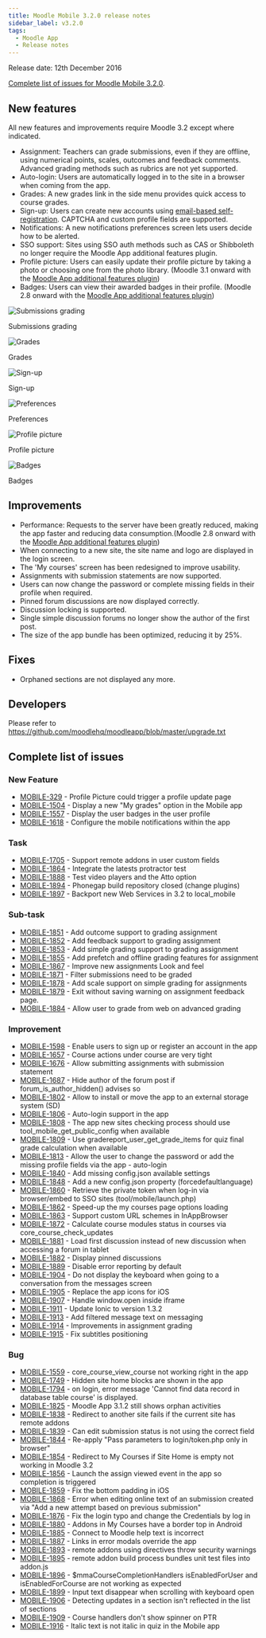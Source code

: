 ```yaml
---
title: Moodle Mobile 3.2.0 release notes
sidebar_label: v3.2.0
tags:
  - Moodle App
  - Release notes
---
```


Release date: 12th December 2016

[Complete list of issues for Moodle Mobile 3.2.0](https://tracker.moodle.org/jira/secure/ReleaseNote.jspa?projectId=10070&version=15458).

## New features

All new features and improvements require Moodle 3.2 except where indicated.

- Assignment: Teachers can grade submissions, even if they are offline, using numerical points, scales, outcomes and feedback comments. Advanced grading methods such as rubrics are not yet supported.
- Auto-login: Users are automatically logged in to the site in a browser when coming from the app.
- Grades: A new grades link in the side menu provides quick access to course grades.
- Sign-up: Users can create new accounts using [email-based self-registration](https://docs.moodle.org/en/Email-based_self-registration). CAPTCHA and custom profile fields are supported.
- Notifications: A new notifications preferences screen lets users decide how to be alerted.
- SSO support: Sites using SSO auth methods such as CAS or Shibboleth no longer require the Moodle App additional features plugin.
- Profile picture: Users can easily update their profile picture by taking a photo or choosing one from the photo library. (Moodle 3.1 onward with the [Moodle App additional features plugin](https://moodle.org/plugins/view.php?plugin=local_mobile))
- Badges: Users can view their awarded badges in their profile. (Moodle 2.8 onward with the [Moodle App additional features plugin](https://moodle.org/plugins/view.php?plugin=local_mobile))

<div class="row">
<div class="col" style={{maxWidth: 300}}>

![Submissions grading](./_files/mm32001.png)
<figcaption>Submissions grading</figcaption>
</div>
<div class="col" style={{maxWidth: 300}}>

![Grades](./_files/mm32002.png)
<figcaption>Grades</figcaption>
</div>
<div class="col" style={{maxWidth: 300}}>

![Sign-up](./_files/mm32003.png)
<figcaption>Sign-up</figcaption>
</div>
</div><div class="row">
<div class="col" style={{maxWidth: 300}}>

![Preferences](./_files/mm32004.png)
<figcaption>Preferences</figcaption>
</div>
<div class="col" style={{maxWidth: 300}}>

![Profile picture](./_files/mm32005.png)
<figcaption>Profile picture</figcaption>
</div>
<div class="col" style={{maxWidth: 300}}>

![Badges](./_files/mm32006.png)
<figcaption>Badges</figcaption>
</div>
</div>

## Improvements

- Performance: Requests to the server have been greatly reduced, making the app faster and reducing data consumption.(Moodle 2.8 onward with the [Moodle App additional features plugin](https://moodle.org/plugins/view.php?plugin=local_mobile))
- When connecting to a new site, the site name and logo are displayed in the login screen.
- The 'My courses' screen has been redesigned to improve usability.
- Assignments with submission statements are now supported.
- Users can now change the password or complete missing fields in their profile when required.
- Pinned forum discussions are now displayed correctly.
- Discussion locking is supported.
- Single simple discussion forums no longer show the author of the first post.
- The size of the app bundle has been optimized, reducing it by 25%.

## Fixes

- Orphaned sections are not displayed any more.

## Developers

Please refer to <https://github.com/moodlehq/moodleapp/blob/master/upgrade.txt>

## Complete list of issues

### New Feature

- [MOBILE-329](https://tracker.moodle.org/browse/MOBILE-329) - Profile Picture could trigger a profile update page
- [MOBILE-1504](https://tracker.moodle.org/browse/MOBILE-1504) - Display a new "My grades" option in the Mobile app
- [MOBILE-1557](https://tracker.moodle.org/browse/MOBILE-1557) - Display the user badges in the user profile
- [MOBILE-1618](https://tracker.moodle.org/browse/MOBILE-1618) - Configure the mobile notifications within the app

### Task

- [MOBILE-1705](https://tracker.moodle.org/browse/MOBILE-1705) - Support remote addons in user custom fields
- [MOBILE-1864](https://tracker.moodle.org/browse/MOBILE-1864) - Integrate the latests protractor test
- [MOBILE-1888](https://tracker.moodle.org/browse/MOBILE-1888) - Test video players and the Atto option
- [MOBILE-1894](https://tracker.moodle.org/browse/MOBILE-1894) - Phonegap build repository closed (change plugins)
- [MOBILE-1897](https://tracker.moodle.org/browse/MOBILE-1897) - Backport new Web Services in 3.2 to local_mobile

### Sub-task

- [MOBILE-1851](https://tracker.moodle.org/browse/MOBILE-1851) - Add outcome support to grading assignment
- [MOBILE-1852](https://tracker.moodle.org/browse/MOBILE-1852) - Add feedback support to grading assignment
- [MOBILE-1853](https://tracker.moodle.org/browse/MOBILE-1853) - Add simple grading support to grading assignment
- [MOBILE-1855](https://tracker.moodle.org/browse/MOBILE-1855) - Add prefetch and offline grading features for assignment
- [MOBILE-1867](https://tracker.moodle.org/browse/MOBILE-1867) - Improve new assignments Look and feel
- [MOBILE-1871](https://tracker.moodle.org/browse/MOBILE-1871) - Filter submissions need to be graded
- [MOBILE-1878](https://tracker.moodle.org/browse/MOBILE-1878) - Add scale support on simple grading for assignments
- [MOBILE-1879](https://tracker.moodle.org/browse/MOBILE-1879) - Exit without saving warning on assignment feedback page.
- [MOBILE-1884](https://tracker.moodle.org/browse/MOBILE-1884) - Allow user to grade from web on advanced grading

### Improvement

<!-- cspell:disable -->

- [MOBILE-1598](https://tracker.moodle.org/browse/MOBILE-1598) - Enable users to sign up or register an account in the app
- [MOBILE-1657](https://tracker.moodle.org/browse/MOBILE-1657) - Course actions under course are very tight
- [MOBILE-1676](https://tracker.moodle.org/browse/MOBILE-1676) - Allow submitting assignments with submission statement
- [MOBILE-1687](https://tracker.moodle.org/browse/MOBILE-1687) - Hide author of the forum post if forum_is_author_hidden() advises so
- [MOBILE-1802](https://tracker.moodle.org/browse/MOBILE-1802) - Allow to install or move the app to an external storage system (SD)
- [MOBILE-1806](https://tracker.moodle.org/browse/MOBILE-1806) - Auto-login support in the app
- [MOBILE-1808](https://tracker.moodle.org/browse/MOBILE-1808) - The app new sites checking process should use tool_mobile_get_public_config when available
- [MOBILE-1809](https://tracker.moodle.org/browse/MOBILE-1809) - Use gradereport_user_get_grade_items for quiz final grade calculation when available
- [MOBILE-1813](https://tracker.moodle.org/browse/MOBILE-1813) - Allow the user to change the password or add the missing profile fields via the app - auto-login
- [MOBILE-1840](https://tracker.moodle.org/browse/MOBILE-1840) - Add missing config.json available settings
- [MOBILE-1848](https://tracker.moodle.org/browse/MOBILE-1848) - Add a new config.json property (forcedefaultlanguage)
- [MOBILE-1860](https://tracker.moodle.org/browse/MOBILE-1860) - Retrieve the private token when log-in via browser/embed to SSO sites (tool/mobile/launch.php)
- [MOBILE-1862](https://tracker.moodle.org/browse/MOBILE-1862) - Speed-up the my courses page options loading
- [MOBILE-1863](https://tracker.moodle.org/browse/MOBILE-1863) - Support custom URL schemes in InAppBrowser
- [MOBILE-1872](https://tracker.moodle.org/browse/MOBILE-1872) - Calculate course modules status in courses via core_course_check_updates
- [MOBILE-1881](https://tracker.moodle.org/browse/MOBILE-1881) - Load first discussion instead of new discussion when accessing a forum in tablet
- [MOBILE-1882](https://tracker.moodle.org/browse/MOBILE-1882) - Display pinned discussions
- [MOBILE-1889](https://tracker.moodle.org/browse/MOBILE-1889) - Disable error reporting by default
- [MOBILE-1904](https://tracker.moodle.org/browse/MOBILE-1904) - Do not display the keyboard when going to a conversation from the messages screen
- [MOBILE-1905](https://tracker.moodle.org/browse/MOBILE-1905) - Replace the app icons for iOS
- [MOBILE-1907](https://tracker.moodle.org/browse/MOBILE-1907) - Handle window.open inside iframe
- [MOBILE-1911](https://tracker.moodle.org/browse/MOBILE-1911) - Update Ionic to version 1.3.2
- [MOBILE-1913](https://tracker.moodle.org/browse/MOBILE-1913) - Add filtered message text on messaging
- [MOBILE-1914](https://tracker.moodle.org/browse/MOBILE-1914) - Improvements in assignment grading
- [MOBILE-1915](https://tracker.moodle.org/browse/MOBILE-1915) - Fix subtitles positioning

<!-- cspell:enable -->

### Bug

- [MOBILE-1559](https://tracker.moodle.org/browse/MOBILE-1559) - core_course_view_course not working right in the app
- [MOBILE-1749](https://tracker.moodle.org/browse/MOBILE-1749) - Hidden site home blocks are shown in the app
- [MOBILE-1794](https://tracker.moodle.org/browse/MOBILE-1794) - on login, error message 'Cannot find data record in database table course' is displayed.
- [MOBILE-1825](https://tracker.moodle.org/browse/MOBILE-1825) - Moodle App 3.1.2 still shows orphan activities
- [MOBILE-1838](https://tracker.moodle.org/browse/MOBILE-1838) - Redirect to another site fails if the current site has remote addons
- [MOBILE-1839](https://tracker.moodle.org/browse/MOBILE-1839) - Can edit submission status is not using the correct field
- [MOBILE-1844](https://tracker.moodle.org/browse/MOBILE-1844) - Re-apply "Pass parameters to login/token.php only in browser"
- [MOBILE-1854](https://tracker.moodle.org/browse/MOBILE-1854) - Redirect to My Courses if Site Home is empty not working in Moodle 3.2
- [MOBILE-1856](https://tracker.moodle.org/browse/MOBILE-1856) - Launch the assign viewed event in the app so completion is triggered
- [MOBILE-1859](https://tracker.moodle.org/browse/MOBILE-1859) - Fix the bottom padding in iOS
- [MOBILE-1868](https://tracker.moodle.org/browse/MOBILE-1868) - Error when editing online text of an submission created via "Add a new attempt based on previous submission"
- [MOBILE-1876](https://tracker.moodle.org/browse/MOBILE-1876) - Fix the login typo and change the Credentials by log in
- [MOBILE-1880](https://tracker.moodle.org/browse/MOBILE-1880) - Addons in My Courses have a border top in Android
- [MOBILE-1885](https://tracker.moodle.org/browse/MOBILE-1885) - Connect to Moodle help text is incorrect
- [MOBILE-1887](https://tracker.moodle.org/browse/MOBILE-1887) - Links in error modals override the app
- [MOBILE-1893](https://tracker.moodle.org/browse/MOBILE-1893) - remote addons using directives throw security warnings
- [MOBILE-1895](https://tracker.moodle.org/browse/MOBILE-1895) - remote addon build process bundles unit test files into addon.js
- [MOBILE-1896](https://tracker.moodle.org/browse/MOBILE-1896) - $mmaCourseCompletionHandlers isEnabledForUser and isEnabledForCourse are not working as expected
- [MOBILE-1899](https://tracker.moodle.org/browse/MOBILE-1899) - Input text disappear when scrolling with keyboard open
- [MOBILE-1906](https://tracker.moodle.org/browse/MOBILE-1906) - Detecting updates in a section isn't reflected in the list of sections
- [MOBILE-1909](https://tracker.moodle.org/browse/MOBILE-1909) - Course handlers don't show spinner on PTR
- [MOBILE-1916](https://tracker.moodle.org/browse/MOBILE-1916) - Italic text is not italic in quiz in the Mobile app
